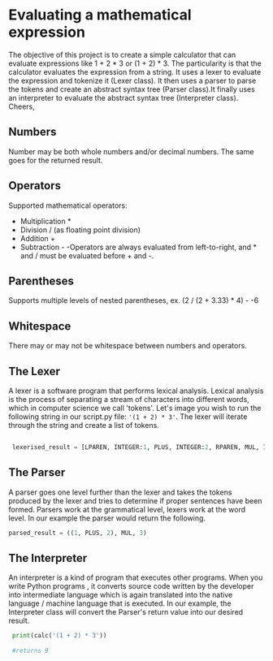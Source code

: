 # Evaluating a mathematical expression
The objective of this project is to create a simple calculator that can evaluate expressions like 1 + 2 * 3 or (1 + 2) * 3. The particularity is that the calculator evaluates the expression from a string.  It uses a lexer to evaluate the expression and tokenize it (Lexer class). It then uses a parser to parse the tokens and create an abstract syntax tree (Parser class).It finally uses an interpreter to evaluate the abstract syntax tree (Interpreter class). Cheers,

## Numbers
Number may be both whole numbers and/or decimal numbers. The same goes for the returned result.

## Operators
Supported mathematical operators:

- Multiplication *
- Division / (as floating point division)
- Addition +
- Subtraction -
-Operators are always evaluated from left-to-right, and * and / must be evaluated before + and -.

## Parentheses
Supports multiple levels of nested parentheses, ex. (2 / (2 + 3.33) * 4) - -6

## Whitespace
There may or may not be whitespace between numbers and operators.

## The Lexer

A lexer is a software program that performs lexical analysis. Lexical analysis is the process of separating a stream of characters into different words, which in computer science we call 'tokens'.
Let's image you wish to run the following string in our script.py file: ``'(1 + 2) * 3'``.
The lexer will iterate through the string and create a list of tokens.

```python

 lexerised_result = [LPAREN, INTEGER:1, PLUS, INTEGER:2, RPAREN, MUL, INTEGER:3]

``` 

## The Parser

A parser goes one level further than the lexer and takes the tokens produced by the lexer and tries to determine if proper sentences have been formed. Parsers work at the grammatical level, lexers work at the word level.
In our example the parser would return the following.

```python
parsed_result = ((1, PLUS, 2), MUL, 3)
``` 

## The Interpreter

An interpreter is a kind of program that executes other programs. When you write Python programs , it converts source code written by the developer into intermediate language which is again translated into the native language / machine language that is executed. In our example, the Interpreter class will convert the Parser's return value into our desired result.

```python
 print(calc('(1 + 2) * 3'))
 
 #returns 9
``` 
